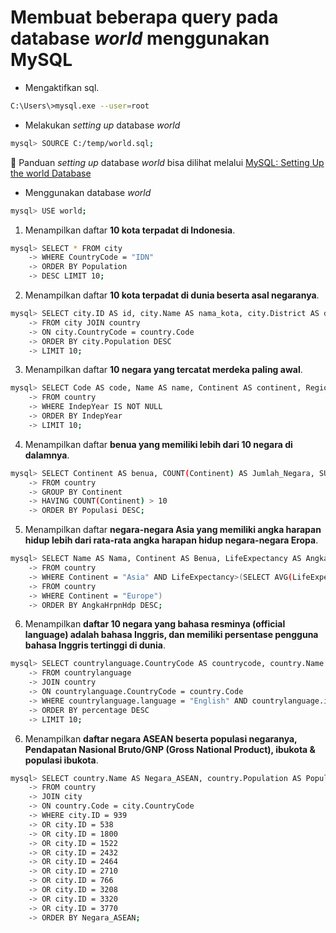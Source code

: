 # Membuat beberapa query pada database *world* menggunakan MySQL

- Mengaktifkan sql.
```bash
C:\Users\>mysql.exe --user=root
```

- Melakukan *setting up* database *world*
```bash
mysql> SOURCE C:/temp/world.sql;
```

📌 Panduan *setting up* database *world* bisa dilihat melalui [MySQL: Setting Up the world Database](https://dev.mysql.com/doc/world-setup/en/)

- Menggunakan database *world*
```bash
mysql> USE world;
```

1. Menampilkan daftar **10 kota terpadat di Indonesia**.
```bash
mysql> SELECT * FROM city
    -> WHERE CountryCode = "IDN"
    -> ORDER BY Population
    -> DESC LIMIT 10;
```

2. Menampilkan daftar **10 kota terpadat di dunia beserta asal negaranya**.
```bash
mysql> SELECT city.ID AS id, city.Name AS nama_kota, city.District AS district, country.Name AS negara, city.Population AS population
    -> FROM city JOIN country
    -> ON city.CountryCode = country.Code
    -> ORDER BY city.Population DESC
    -> LIMIT 10;
```

3. Menampilkan daftar **10 negara yang tercatat merdeka paling awal**.
```bash
mysql> SELECT Code AS code, Name AS name, Continent AS continent, Region as region, IndepYear as tahun_merdeka
    -> FROM country
    -> WHERE IndepYear IS NOT NULL
    -> ORDER BY IndepYear
    -> LIMIT 10;
```

4. Menampilkan daftar **benua yang memiliki lebih dari 10 negara di dalamnya**.
```bash
mysql> SELECT Continent AS benua, COUNT(Continent) AS Jumlah_Negara, SUM(Population) AS Populasi, AVG(LifeExpectancy) AS Rata_AngkaHrpnHdp
    -> FROM country
    -> GROUP BY Continent
    -> HAVING COUNT(Continent) > 10
    -> ORDER BY Populasi DESC;
```

5. Menampilkan daftar **negara-negara Asia yang memiliki angka harapan hidup lebih dari rata-rata angka harapan hidup negara-negara Eropa**.
```bash
mysql> SELECT Name AS Nama, Continent AS Benua, LifeExpectancy AS AngkaHrpnHdp, GNP
    -> FROM country
    -> WHERE Continent = "Asia" AND LifeExpectancy>(SELECT AVG(LifeExpectancy)
    -> FROM country
    -> WHERE Continent = "Europe")
    -> ORDER BY AngkaHrpnHdp DESC;
```

6. Menampilkan **daftar 10 negara yang bahasa resminya (official language) adalah bahasa Inggris, dan memiliki persentase pengguna bahasa Inggris tertinggi di dunia**.
```bash
mysql> SELECT countrylanguage.CountryCode AS countrycode, country.Name AS name, countrylanguage.Language AS language, countrylanguage.IsOfficial as isOfficial, countrylanguage.Percentage as percentage
    -> FROM countrylanguage
    -> JOIN country
    -> ON countrylanguage.CountryCode = country.Code
    -> WHERE countrylanguage.language = "English" AND countrylanguage.isOfficial = "T"
    -> ORDER BY percentage DESC
    -> LIMIT 10;
```

6. Menampilkan **daftar negara ASEAN beserta populasi negaranya, Pendapatan Nasional Bruto/GNP (Gross National Product), ibukota & populasi ibukota**.
```bash
mysql> SELECT country.Name AS Negara_ASEAN, country.Population AS Populasi_Negara, country.GNP AS GNP, city.Name AS Ibukota_Negara, city.Population AS Populasi_Ibukota
    -> FROM country
    -> JOIN city
    -> ON country.Code = city.CountryCode
    -> WHERE city.ID = 939
    -> OR city.ID = 538
    -> OR city.ID = 1800
    -> OR city.ID = 1522
    -> OR city.ID = 2432
    -> OR city.ID = 2464
    -> OR city.ID = 2710
    -> OR city.ID = 766
    -> OR city.ID = 3208
    -> OR city.ID = 3320
    -> OR city.ID = 3770
    -> ORDER BY Negara_ASEAN;
```
